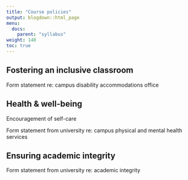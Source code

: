 ```yaml
---
title: "Course policies"
output: blogdown::html_page
menu:
  docs:
    parent: "syllabus"
weight: 140
toc: true
---
```




## Fostering an inclusive classroom

Form statement re: campus disability accommodations office

## Health & well-being

Encouragement of self-care

Form statement from university re: campus physical and mental health services

## Ensuring academic integrity

Form statement from university re: academic integrity
